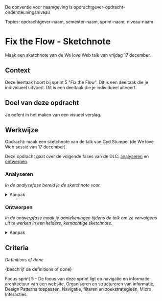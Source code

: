 De conventie voor naamgeving is opdrachtgever-opdracht-ondersteuningsniveau

Topics: opdrachtgever-naam, semester-naam, sprint-naam, niveau-naam

# Fix the Flow - Sketchnote

Maak een sketchnote van de We love Web talk van vrijdag 17 december.

## Context

Deze leertaak hoort bij sprint 5 "Fix the Flow". Dit is een deeltaak die je individueel uitvoert. Dit is een deeltaak die je individueel uitvoert.


## Doel van deze opdracht

Je oefent in het maken van een visueel verslag. 


## Werkwijze

Opdracht: maak een sketchnote van de talk van Cyd Stumpel (de We love Web sessie van 17 december).

Deze opdracht gaat over de volgende fases van de DLC: [analyseren](#analyseren) en [ontwerpen](#ontwerpen).

### Analyseren
*In de analysefase bereid je de sketchnote voor.*

<details>
<summary>Aanpak</summary>

   Voor de talk begint.
   
   Teken het volgende:
1. Een titel (zie hiervoor de oefening tijdens de workshop)
2. Een simpel portretje van de persoon die de talk geeft (zie hiervoor de oefening tijdens de workshop)
3. De datum en tijd
4. Een plan voor je typografie (zie hiervoor de oefening tijdens de workshop)
5. Een plan voor je 'chuncks' met informatie (zie hiervoor de oefening tijdens de workshop)
    


#### Materiaal analysefase

- [Resource](https://example.com)
- [Resource](https://example.com)
- [Resource](https://example.com)

</details>

### Ontwerpen
*In de ontwerpfase maak je aantekeningen tijdens de talk om ze vervolgens uit te werken in een heldere, kernachtige sketchnote.*

<details>
<summary>Aanpak</summary>

Tijdens de talk:
   Leg in kernwoorden en tekeningen de belangrijkste informatie vast op post-its (of meteen op papier, als je durft).
   
Na de talk:
   Werk de sketchnote uit.
   Pas hierarchie toe dmv: typografie (gebruik bijvoorbeeld verschillende lijndiktes en grootte).
   Gebruik kleur functioneel (maximaal twee kleuren)

#### Materiaal ontwerpfase

- [Resource](https://example.com)
- [Resource](https://example.com)
- [Resource](https://example.com)

</details>


## Criteria
*Definitions of done*

{beschrijf de definitions of done}



Focus sprint 5 - De focus van deze sprint ligt op navigatie en informatie architectuur van een website. Organiseren en structureren van informatie, Design Patterns toepassen, Navigatie, filteren en zoekstrategieën, Micro Interacties.


